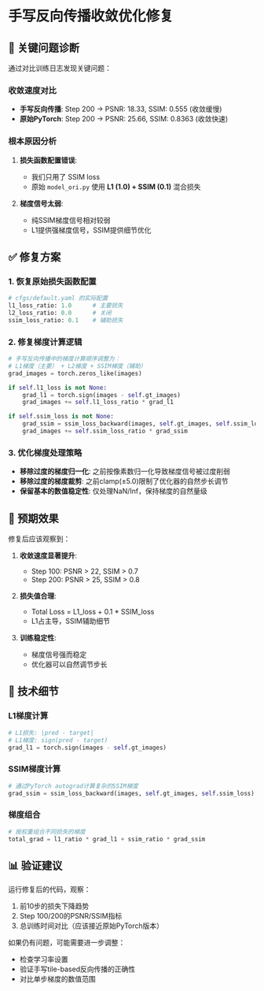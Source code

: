 # 手写反向传播收敛优化修复

## 🚨 关键问题诊断

通过对比训练日志发现关键问题：

### 收敛速度对比
- **手写反向传播**: Step 200 → PSNR: 18.33, SSIM: 0.555 (收敛缓慢)
- **原始PyTorch**: Step 200 → PSNR: 25.66, SSIM: 0.8363 (收敛快速)

### 根本原因分析
1. **损失函数配置错误**: 
   - 我们只用了 SSIM loss
   - 原始 `model_ori.py` 使用 **L1 (1.0) + SSIM (0.1)** 混合损失

2. **梯度信号太弱**: 
   - 纯SSIM梯度信号相对较弱
   - L1提供强梯度信号，SSIM提供细节优化

## ✅ 修复方案

### 1. 恢复原始损失函数配置
```python
# cfgs/default.yaml 的实际配置
l1_loss_ratio: 1.0      # 主要损失
l2_loss_ratio: 0.0      # 关闭
ssim_loss_ratio: 0.1    # 辅助损失
```

### 2. 修复梯度计算逻辑
```python
# 手写反向传播中的梯度计算顺序调整为：
# L1梯度（主要） + L2梯度 + SSIM梯度（辅助）
grad_images = torch.zeros_like(images)

if self.l1_loss is not None:
    grad_l1 = torch.sign(images - self.gt_images)
    grad_images += self.l1_loss_ratio * grad_l1

if self.ssim_loss is not None:
    grad_ssim = ssim_loss_backward(images, self.gt_images, self.ssim_loss)
    grad_images += self.ssim_loss_ratio * grad_ssim
```

### 3. 优化梯度处理策略
- **移除过度的梯度归一化**: 之前按像素数归一化导致梯度信号被过度削弱
- **移除过度的梯度裁剪**: 之前clamp(±5.0)限制了优化器的自然步长调节
- **保留基本的数值稳定性**: 仅处理NaN/Inf，保持梯度的自然量级

## 🎯 预期效果

修复后应该观察到：

1. **收敛速度显著提升**: 
   - Step 100: PSNR > 22, SSIM > 0.7
   - Step 200: PSNR > 25, SSIM > 0.8

2. **损失值合理**: 
   - Total Loss = L1_loss + 0.1 * SSIM_loss
   - L1占主导，SSIM辅助细节

3. **训练稳定性**: 
   - 梯度信号强而稳定
   - 优化器可以自然调节步长

## 🔧 技术细节

### L1梯度计算
```python
# L1损失: |pred - target|
# L1梯度: sign(pred - target)
grad_l1 = torch.sign(images - self.gt_images)
```

### SSIM梯度计算
```python
# 通过PyTorch autograd计算复杂的SSIM梯度
grad_ssim = ssim_loss_backward(images, self.gt_images, self.ssim_loss)
```

### 梯度组合
```python
# 按权重组合不同损失的梯度
total_grad = l1_ratio * grad_l1 + ssim_ratio * grad_ssim
```

## 📊 验证建议

运行修复后的代码，观察：
1. 前10步的损失下降趋势
2. Step 100/200的PSNR/SSIM指标
3. 总训练时间对比（应该接近原始PyTorch版本）

如果仍有问题，可能需要进一步调整：
- 检查学习率设置
- 验证手写tile-based反向传播的正确性
- 对比单步梯度的数值范围